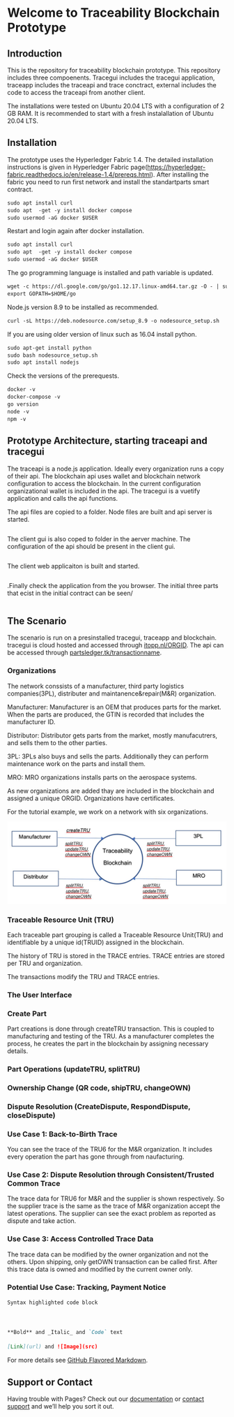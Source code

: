 # Welcome to Traceability Blockchain Prototype

## Introduction

This is the repository for traceability blockchain prototype. This repository includes three compoenents. Tracegui includes the tracegui application, traceapp includes the traceapi and trace conctract, external includes the code to access the traceapi from another client.

The installations were tested on Ubuntu 20.04 LTS with a configuration of 2 GB RAM. It is recommended to start with a fresh instalallation of Ubuntu 20.04 LTS.


## Installation

The prototype uses the Hyperledger Fabric 1.4. The detailed installation instructions is given in Hyperledger Fabric page(https://hyperledger-fabric.readthedocs.io/en/release-1.4/prereqs.html). After installing the fabric you need to run first network and install the standartparts smart contract.

```markdown
sudo apt install curl
sudo apt  -get -y install docker compose
sudo usermod -aG docker $USER
```
Restart and login again after docker installation. 

```markdown
sudo apt install curl
sudo apt  -get -y install docker compose
sudo usermod -aG docker $USER
```
The go programming language is installed and path variable is updated.
```markdown
wget -c https://dl.google.com/go/go1.12.17.linux-amd64.tar.gz -O - | sudo tar -xzf
export GOPATH=$HOME/go
```
Node.js version 8.9 to be installed as recommended. 

```markdown
curl -sL https://deb.nodesource.com/setup_8.9 -o nodesource_setup.sh
```

If you are using older version of linux such as 16.04 install python.

```markdown
sudo apt-get install python
sudo bash nodesource_setup.sh
sudo apt install nodejs
```
Check the versions of the prerequests.
```markdown
docker -v
docker-compose -v
go version
node -v
npm -v
```



## Prototype Architecture, starting traceapi and tracegui
The traceapi is a node.js application. Ideally every organization runs a copy of their api. The blockchain api uses wallet and blockchain network configuration to access the blockchain. In the current configuration organizational wallet is included in the api. The tracegui is a vuetify application and calls the api functions.

The api files are copied to a folder. Node files are built and api server is started.

```markdown

```

The client gui is also coped to folder in the aerver machine. The configuration of the api should be present in the client gui.

```markdown

```
The client web applicaiton is built and started. 

```markdown

```
.Finally check the application from the you browser. The initial three parts that ecist in the initial contract can be seen/

```markdown

```

## The Scenario

The scenario is run on a presinstalled tracegui, traceapp and blockchain. tracegui is cloud hosted and accessed through [itopp.nl/ORGID](itopp.nl/ORG1). The api can be accessed through [partsledger.tk/transactionname](partsledger.tk/queryAllTRU).


### Organizations

The network conssists of a manufacturer, third party logistics companies(3PL), distributer and maintanence&repair(M&R) organization. 

Manufacturer: Manufacturer is an OEM that produces parts for the market. When the parts are produced, the GTIN is recorded that includes the manufacturer ID.

Distributor: Distributor gets parts from the market, mostly manufacutrers, and sells them to the other parties.

3PL: 3PLs also buys and sells the parts. Additionally they can perform maintenance work on the parts and install them.

MRO: MRO organizations installs parts on the aerospace systems.

As new organizations are added thay are included in the blockchain and assigned a unique ORGID. Organizations have certificates.

For the tutorial example, we work on a network with six organizations.

![image](/assets/images/blockchainorgs.jpg)


### Traceable Resource Unit (TRU)

Each traceable part grouping is called a Traceable Resource Unit(TRU) and identifiable by a unique id(TRUID) assigned in the blockchain. 

The history of TRU is stored in the TRACE entries. TRACE entries are stored per TRU and organization.

The transactions modify the TRU and TRACE entries.


### The User Interface 


### Create Part 

Part creations is done through createTRU transaction. This is coupled to manufacturing and testing of the TRU. As a manufacturer completes the process, he creates the part in the blockchain by assigning necessary details.


### Part Operations (updateTRU, splitTRU) 


### Ownership Change (QR code, shipTRU, changeOWN)


### Dispute Resolution (CreateDispute, RespondDispute, closeDispute)


### Use Case 1: Back-to-Birth Trace

You can see the trace of the TRU6 for the M&R organization. It includes every operation the part has gone through from naufacturing.



### Use Case 2: Dispute Resolution through Consistent/Trusted Common Trace

The trace data for TRU6 for M&R and the supplier is shown respectively. So the supplier trace is the same as the trace of M&R organization accept the latest operations. The supplier can see the exact problem as reported as dispute and take action. 



### Use Case 3: Access Controlled Trace Data

The trace data can be modified by the owner organization and not the others. Upon shipping, only getOWN transaction can be called first. After this trace data is owned and modified by the current owner only.


### Potential Use Case: Tracking, Payment Notice 





```markdown
Syntax highlighted code block



**Bold** and _Italic_ and `Code` text

[Link](url) and ![Image](src)
```

For more details see [GitHub Flavored Markdown](https://guides.github.com/features/mastering-markdown/).


## Support or Contact

Having trouble with Pages? Check out our [documentation](https://docs.github.com/categories/github-pages-basics/) or [contact support](https://support.github.com/contact) and we’ll help you sort it out.
